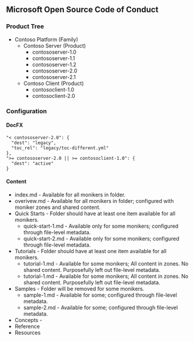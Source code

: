 ## Microsoft Open Source Code of Conduct

### Product Tree

* Contoso Platform (Family)
  * Contoso Server (Product)
    * contososerver-1.0
    * contososerver-1.1
    * contososerver-1.2
    * contososerver-2.0
    * contososerver-2.1
  * Contoso Client (Product)
    * contosoclient-1.0
    * contosoclient-2.0

### Configuration

#### DocFX

```
"< contososerver-2.0": { 
  "dest": "legacy",
  "toc_rel": "legacy/toc-different.yml"
}, 
">= contososerver-2.0 || >= contosoclient-1.0": { 
  "dest": "active" 
}
```

#### Content

* index.md - Available for all monikers in folder.
* overivew.md - Available for all monikers in folder; configured with moniker zones and shared content.
* Quick Starts - Folder should have at least one item available for all monikers.
  * quick-start-1.md - Available only for some monikers; configured through file-level metadata.
  * quick-start-2.md - Available only for some monikers; configured through file-level metadata.
* Tutorials - Folder should have at least one item available for all monikers.
  * tutorial-1.md - Available for some monikers; All content in zones. No shared content. Purposefully left out file-level metadata.
  * tutorial-1.md - Available for some monikers; All content in zones. No shared content. Purposefully left out file-level metadata.
* Samples - Folder will be removed for some monikers.
  * sample-1.md - Available for some; configured through file-level metadata.
  * sample-2.md - Available for some; configured through file-level metadata.
* Concepts -
* Reference
* Resources